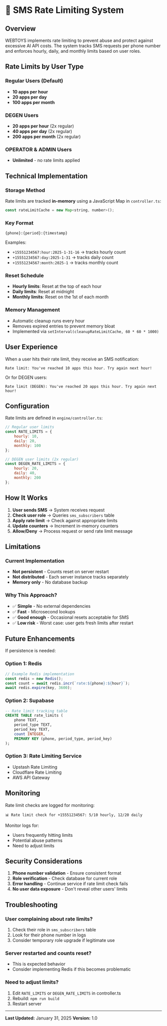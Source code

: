 # 🚦 SMS Rate Limiting System

## Overview

WEBTOYS implements rate limiting to prevent abuse and protect against excessive AI API costs. The system tracks SMS requests per phone number and enforces hourly, daily, and monthly limits based on user roles.

## Rate Limits by User Type

### Regular Users (Default)
- **10 apps per hour**
- **20 apps per day** 
- **100 apps per month**

### DEGEN Users
- **20 apps per hour** (2x regular)
- **40 apps per day** (2x regular)
- **200 apps per month** (2x regular)

### OPERATOR & ADMIN Users
- **Unlimited** - no rate limits applied

## Technical Implementation

### Storage Method
Rate limits are tracked **in-memory** using a JavaScript Map in `controller.ts`:

```javascript
const rateLimitCache = new Map<string, number>();
```

### Key Format
```
{phone}:{period}:{timestamp}
```

Examples:
- `+15551234567:hour:2025-1-31-16` → tracks hourly count
- `+15551234567:day:2025-1-31` → tracks daily count  
- `+15551234567:month:2025-1` → tracks monthly count

### Reset Schedule
- **Hourly limits**: Reset at the top of each hour
- **Daily limits**: Reset at midnight
- **Monthly limits**: Reset on the 1st of each month

### Memory Management
- Automatic cleanup runs every hour
- Removes expired entries to prevent memory bloat
- Implemented via `setInterval(cleanupRateLimitCache, 60 * 60 * 1000)`

## User Experience

When a user hits their rate limit, they receive an SMS notification:

```
Rate limit: You've reached 10 apps this hour. Try again next hour!
```

Or for DEGEN users:
```
Rate limit (DEGEN): You've reached 20 apps this hour. Try again next hour!
```

## Configuration

Rate limits are defined in `engine/controller.ts`:

```javascript
// Regular user limits
const RATE_LIMITS = {
    hourly: 10,
    daily: 20,
    monthly: 100
};

// DEGEN user limits (2x regular)
const DEGEN_RATE_LIMITS = {
    hourly: 20,
    daily: 40,
    monthly: 200
};
```

## How It Works

1. **User sends SMS** → System receives request
2. **Check user role** → Queries `sms_subscribers` table
3. **Apply rate limit** → Check against appropriate limits
4. **Update counters** → Increment in-memory counters
5. **Allow/Deny** → Process request or send rate limit message

## Limitations

### Current Implementation
- **Not persistent** - Counts reset on server restart
- **Not distributed** - Each server instance tracks separately
- **Memory only** - No database backup

### Why This Approach?
- ✅ **Simple** - No external dependencies
- ✅ **Fast** - Microsecond lookups
- ✅ **Good enough** - Occasional resets acceptable for SMS
- ✅ **Low risk** - Worst case: user gets fresh limits after restart

## Future Enhancements

If persistence is needed:

### Option 1: Redis
```javascript
// Example Redis implementation
const redis = new Redis();
const count = await redis.incr(`rate:${phone}:${hour}`);
await redis.expire(key, 3600);
```

### Option 2: Supabase
```sql
-- Rate limit tracking table
CREATE TABLE rate_limits (
    phone TEXT,
    period_type TEXT,
    period_key TEXT,
    count INTEGER,
    PRIMARY KEY (phone, period_type, period_key)
);
```

### Option 3: Rate Limiting Service
- Upstash Rate Limiting
- Cloudflare Rate Limiting
- AWS API Gateway

## Monitoring

Rate limit checks are logged for monitoring:

```
📊 Rate limit check for +15551234567: 5/10 hourly, 12/20 daily
```

Monitor logs for:
- Users frequently hitting limits
- Potential abuse patterns
- Need to adjust limits

## Security Considerations

1. **Phone number validation** - Ensure consistent format
2. **Role verification** - Check database for current role
3. **Error handling** - Continue service if rate limit check fails
4. **No user data exposure** - Don't reveal other users' limits

## Troubleshooting

### User complaining about rate limits?
1. Check their role in `sms_subscribers` table
2. Look for their phone number in logs
3. Consider temporary role upgrade if legitimate use

### Server restarted and counts reset?
- This is expected behavior
- Consider implementing Redis if this becomes problematic

### Need to adjust limits?
1. Edit `RATE_LIMITS` or `DEGEN_RATE_LIMITS` in controller.ts
2. Rebuild: `npm run build`
3. Restart server

---

**Last Updated:** January 31, 2025
**Version:** 1.0